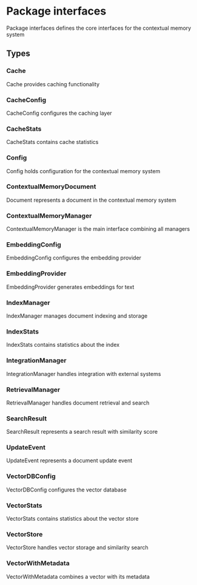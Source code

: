 # Package interfaces

Package interfaces defines the core interfaces for the contextual memory system


## Types

### Cache

Cache provides caching functionality


### CacheConfig

CacheConfig configures the caching layer


### CacheStats

CacheStats contains cache statistics


### Config

Config holds configuration for the contextual memory system


### ContextualMemoryDocument

Document represents a document in the contextual memory system


### ContextualMemoryManager

ContextualMemoryManager is the main interface combining all managers


### EmbeddingConfig

EmbeddingConfig configures the embedding provider


### EmbeddingProvider

EmbeddingProvider generates embeddings for text


### IndexManager

IndexManager manages document indexing and storage


### IndexStats

IndexStats contains statistics about the index


### IntegrationManager

IntegrationManager handles integration with external systems


### RetrievalManager

RetrievalManager handles document retrieval and search


### SearchResult

SearchResult represents a search result with similarity score


### UpdateEvent

UpdateEvent represents a document update event


### VectorDBConfig

VectorDBConfig configures the vector database


### VectorStats

VectorStats contains statistics about the vector store


### VectorStore

VectorStore handles vector storage and similarity search


### VectorWithMetadata

VectorWithMetadata combines a vector with its metadata


